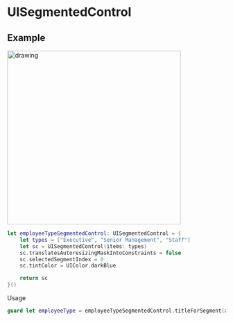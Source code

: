 # UISegmentedControl

## Example

<img src="https://github.com/jrasmusson/ios-starter-kit/blob/master/basics/UISegmentedControl/images/example.png" alt="drawing" width="400"/>

```swift
let employeeTypeSegmentedControl: UISegmentedControl = {
    let types = ["Executive", "Senior Management", "Staff"]
    let sc = UISegmentedControl(items: types)
    sc.translatesAutoresizingMaskIntoConstraints = false
    sc.selectedSegmentIndex = 0
    sc.tintColor = UIColor.darkBlue

    return sc
}()
```

Usage

```swift
guard let employeeType = employeeTypeSegmentedControl.titleForSegment(at: employeeTypeSegmentedControl.selectedSegmentIndex) else { return }

```
